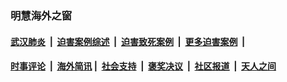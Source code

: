
### 明慧海外之窗

####  [武汉肺炎](indexes/365.md?t=06301301) &nbsp;|&nbsp;  [迫害案例综述](indexes/328.md?t=06301301) &nbsp;|&nbsp; [迫害致死案例](indexes/277.md?t=06301301)  &nbsp;|&nbsp; [更多迫害案例](indexes/81.md?t=06301301)  &nbsp;|&nbsp; 
####  [时事评论](indexes/19.md?t=06301301) &nbsp;|&nbsp; [海外简讯](indexes/245.md?t=06301301)&nbsp;|&nbsp;  [社会支持](indexes/140.md?t=06301301) &nbsp;|&nbsp; [褒奖决议](indexes/282.md?t=06301301) &nbsp;|&nbsp; [社区报道](indexes/91.md?t=06301301)  &nbsp;|&nbsp; [天人之间](indexes/78.md?t=06301301) 

